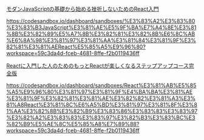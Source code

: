 [モダンJavaScriptの基礎から始める挫折しないためのReact入門](https://www.udemy.com/course/modern_javascipt_react_beginner/)

https://codesandbox.io/dashboard/sandboxes/%E3%83%A2%E3%83%80%E3%83%B3JavaScript%E3%81%AE%E5%9F%BA%E7%A4%8E%E3%81%8B%E3%82%89%E5%A7%8B%E3%82%81%E3%82%8B%E6%8C%AB%E6%8A%98%E3%81%97%E3%81%AA%E3%81%84%E3%81%9F%E3%82%81%E3%81%AEReact%E5%85%A5%E9%96%80?workspace=59c3da4d-fceb-4681-8ffe-f2b0119436ff

[Reactに入門した人のためのもっとReactが楽しくなるステップアップコース完全版](https://www.udemy.com/course/react_stepup/)

https://codesandbox.io/dashboard/sandboxes/React%E3%81%AB%E5%85%A5%E9%96%80%E3%81%97%E3%81%9F%E4%BA%BA%E3%81%AE%E3%81%9F%E3%82%81%E3%81%AE%E3%82%82%E3%81%A3%E3%81%A8React%E3%81%8C%E6%A5%BD%E3%81%97%E3%81%8F%E3%81%AA%E3%82%8B%E3%82%B9%E3%83%86%E3%83%83%E3%83%97%E3%82%A2%E3%83%83%E3%83%97%E3%82%B3%E3%83%BC%E3%82%B9%E5%AE%8C%E5%85%A8%E7%89%88?workspace=59c3da4d-fceb-4681-8ffe-f2b0119436ff
